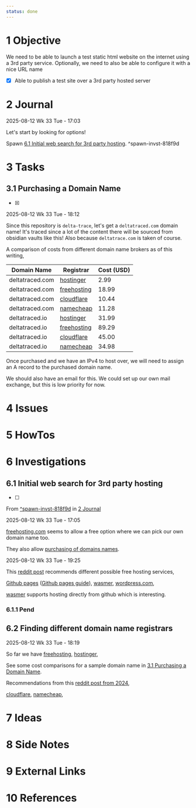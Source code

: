 ```yaml
---
status: done
---
```


# 1 Objective

We need to be able to launch a test static html website on the internet using a 3rd party service. Optionally, we need to also be able to configure it with a nice URL name

* [x] Able to publish a test site over a 3rd party hosted server

# 2 Journal

2025-08-12 Wk 33 Tue - 17:03

Let's start by looking for options!

Spawn [6.1 Initial web search for 3rd party hosting](001%20Searching%20for%20services%20with%20free%20website%20hosting.md#61-initial-web-search-for-3rd-party-hosting). <a name="spawn-invst-818f9d" />^spawn-invst-818f9d

# 3 Tasks

## 3.1 Purchasing a Domain Name

* [x] 

2025-08-12 Wk 33 Tue - 18:12

Since this repository is `delta-trace`, let's get a `deltatraced.com` domain name! It's traced since a lot of the content there will be sourced from obsidian vaults like this! Also because `deltatrace.com` is taken of course.

A comparison of costs from different domain name brokers as of this writing,

|Domain Name|Registrar|Cost (USD)|
|-----------|---------|----------|
|deltatraced.com|[hostinger](https://www.hostinger.com/domain-name-results?domain=deltatraced&from=domain-name-search)|2.99|
|deltatraced.com|[freehosting](https://www.freehosting.com/client/cart.php?a=add&domain=register)|18.99|
|deltatraced.com|[cloudflare](https://domains.cloudflare.com/?domain=deltatraced.com)|10.44|
|deltatraced.com|[namecheap](https://www.namecheap.com/domains/registration/results/?domain=deltatraced.com)|11.28|
|deltatraced.io|[hostinger](https://www.hostinger.com/domain-name-results?domain=deltatraced.io&from=domain-name-search)|31.99|
|deltatraced.io|[freehosting](https://www.freehosting.com/client/cart.php?a=add&domain=register)|89.29|
|deltatraced.io|[cloudflare](https://domains.cloudflare.com/?domain=deltatraced.io)|45.00|
|deltatraced.io|[namecheap](https://www.namecheap.com/domains/registration/results/?domain=deltatraced.io)|34.98|

Once purchased and we have an IPv4 to host over, we will need to assign an A record to the purchased domain name.

We should also have an email for this. We could set up our own mail exchange, but this is low priority for now.

# 4 Issues

# 5 HowTos

# 6 Investigations

## 6.1 Initial web search for 3rd party hosting

* [ ] 

From [^spawn-invst-818f9d](001%20Searching%20for%20services%20with%20free%20website%20hosting.md#spawn-invst-818f9d) in [2 Journal](001%20Searching%20for%20services%20with%20free%20website%20hosting.md#2-journal)

2025-08-12 Wk 33 Tue - 17:05

[freehosting.com](https://freehosting.com/) seems to allow a free option where we can pick our own domain name too.

They also allow [purchasing of domains names](https://www.freehosting.com/client/cart.php?a=add&domain=register).

2025-08-12 Wk 33 Tue - 19:25

This [reddit post](https://www.reddit.com/r/software/comments/1i0av3m/whats_the_best_free_hosting_site_for_a_basic_site/) recommends different possible free hosting services,

[Github pages](https://docs.github.com/en/pages) ([Github pages guide](https://docs.github.com/en/pages/configuring-a-custom-domain-for-your-github-pages-site)),  [wasmer](https://wasmer.io/free-web-hosting), [wordpress.com](https://www.wordpress.com),

[wasmer](https://wasmer.io/free-web-hosting) supports hosting directly from github which is interesting.

### 6.1.1 Pend

## 6.2 Finding different domain name registrars

2025-08-12 Wk 33 Tue - 18:19

So far we have [freehosting](https://www.freehosting.com/), [hostinger](https://www.hostinger.com/domain-name-results),

See some cost comparisons for a sample domain name in [3.1 Purchasing a Domain Name](001%20Searching%20for%20services%20with%20free%20website%20hosting.md#31-purchasing-a-domain-name).

Recommendations from this [reddit post from 2024](https://www.reddit.com/r/webdev/comments/1bjfqse/whats_the_best_domain_registrar_in_2024/),

[cloudflare](https://domains.cloudflare.com/), [namecheap](https://www.namecheap.com/),

# 7 Ideas

# 8 Side Notes

# 9 External Links

# 10 References
